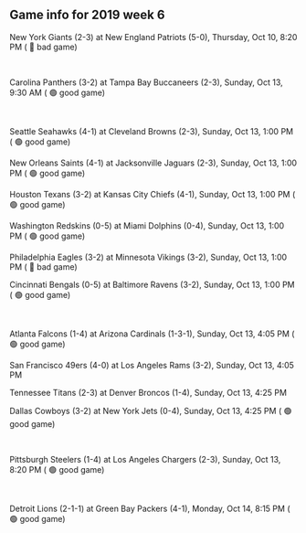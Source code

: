 ## Game info for 2019 week 6
New York Giants (2-3) at New England Patriots (5-0), Thursday, Oct 10, 8:20 PM (	:red_circle: bad game)


<br/>

Carolina Panthers (3-2) at Tampa Bay Buccaneers (2-3), Sunday, Oct 13, 9:30 AM (	:green_circle: good game)


<br/>

Seattle Seahawks (4-1) at Cleveland Browns (2-3), Sunday, Oct 13, 1:00 PM (	:green_circle: good game)

New Orleans Saints (4-1) at Jacksonville Jaguars (2-3), Sunday, Oct 13, 1:00 PM (	:green_circle: good game)

Houston Texans (3-2) at Kansas City Chiefs (4-1), Sunday, Oct 13, 1:00 PM (	:green_circle: good game)

Washington Redskins (0-5) at Miami Dolphins (0-4), Sunday, Oct 13, 1:00 PM (	:green_circle: good game)

Philadelphia Eagles (3-2) at Minnesota Vikings (3-2), Sunday, Oct 13, 1:00 PM (	:red_circle: bad game)

Cincinnati Bengals (0-5) at Baltimore Ravens (3-2), Sunday, Oct 13, 1:00 PM (	:green_circle: good game)


<br/>

Atlanta Falcons (1-4) at Arizona Cardinals (1-3-1), Sunday, Oct 13, 4:05 PM (	:green_circle: good game)

San Francisco 49ers (4-0) at Los Angeles Rams (3-2), Sunday, Oct 13, 4:05 PM

Tennessee Titans (2-3) at Denver Broncos (1-4), Sunday, Oct 13, 4:25 PM

Dallas Cowboys (3-2) at New York Jets (0-4), Sunday, Oct 13, 4:25 PM (	:green_circle: good game)


<br/>

Pittsburgh Steelers (1-4) at Los Angeles Chargers (2-3), Sunday, Oct 13, 8:20 PM (	:green_circle: good game)


<br/>

Detroit Lions (2-1-1) at Green Bay Packers (4-1), Monday, Oct 14, 8:15 PM (	:green_circle: good game)

